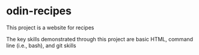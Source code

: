 # odin-recipes
This project is a website for recipes

The key skills demonstrated through this project are basic HTML, command line (i.e., bash), and git skills